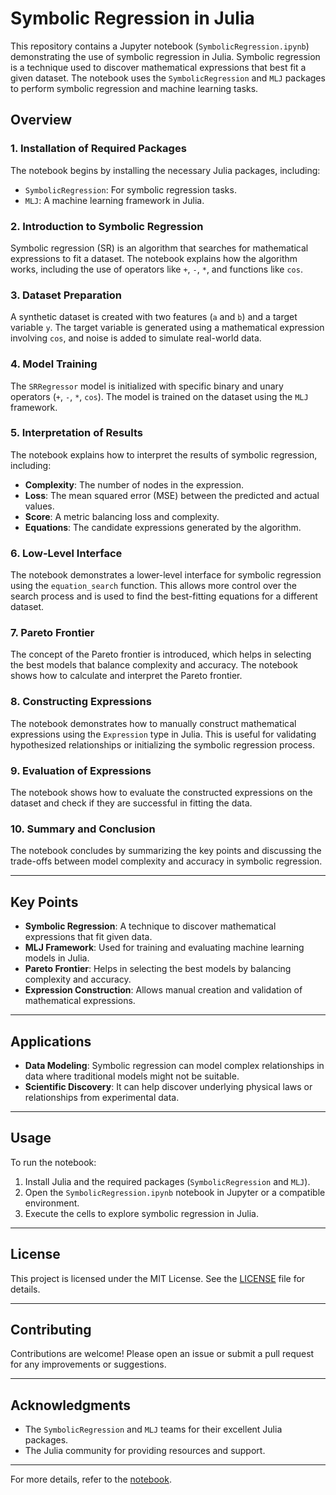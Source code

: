 # Symbolic Regression in Julia

This repository contains a Jupyter notebook (`SymbolicRegression.ipynb`) demonstrating the use of symbolic regression in Julia. Symbolic regression is a technique used to discover mathematical expressions that best fit a given dataset. The notebook uses the `SymbolicRegression` and `MLJ` packages to perform symbolic regression and machine learning tasks.

## Overview

### 1. Installation of Required Packages
The notebook begins by installing the necessary Julia packages, including:
- `SymbolicRegression`: For symbolic regression tasks.
- `MLJ`: A machine learning framework in Julia.

### 2. Introduction to Symbolic Regression
Symbolic regression (SR) is an algorithm that searches for mathematical expressions to fit a dataset. The notebook explains how the algorithm works, including the use of operators like `+`, `-`, `*`, and functions like `cos`.

### 3. Dataset Preparation
A synthetic dataset is created with two features (`a` and `b`) and a target variable `y`. The target variable is generated using a mathematical expression involving `cos`, and noise is added to simulate real-world data.

### 4. Model Training
The `SRRegressor` model is initialized with specific binary and unary operators (`+`, `-`, `*`, `cos`). The model is trained on the dataset using the `MLJ` framework.

### 5. Interpretation of Results
The notebook explains how to interpret the results of symbolic regression, including:
- **Complexity**: The number of nodes in the expression.
- **Loss**: The mean squared error (MSE) between the predicted and actual values.
- **Score**: A metric balancing loss and complexity.
- **Equations**: The candidate expressions generated by the algorithm.

### 6. Low-Level Interface
The notebook demonstrates a lower-level interface for symbolic regression using the `equation_search` function. This allows more control over the search process and is used to find the best-fitting equations for a different dataset.

### 7. Pareto Frontier
The concept of the Pareto frontier is introduced, which helps in selecting the best models that balance complexity and accuracy. The notebook shows how to calculate and interpret the Pareto frontier.

### 8. Constructing Expressions
The notebook demonstrates how to manually construct mathematical expressions using the `Expression` type in Julia. This is useful for validating hypothesized relationships or initializing the symbolic regression process.

### 9. Evaluation of Expressions
The notebook shows how to evaluate the constructed expressions on the dataset and check if they are successful in fitting the data.

### 10. Summary and Conclusion
The notebook concludes by summarizing the key points and discussing the trade-offs between model complexity and accuracy in symbolic regression.

---

## Key Points
- **Symbolic Regression**: A technique to discover mathematical expressions that fit given data.
- **MLJ Framework**: Used for training and evaluating machine learning models in Julia.
- **Pareto Frontier**: Helps in selecting the best models by balancing complexity and accuracy.
- **Expression Construction**: Allows manual creation and validation of mathematical expressions.

---

## Applications
- **Data Modeling**: Symbolic regression can model complex relationships in data where traditional models might not be suitable.
- **Scientific Discovery**: It can help discover underlying physical laws or relationships from experimental data.

---

## Usage
To run the notebook:
1. Install Julia and the required packages (`SymbolicRegression` and `MLJ`).
2. Open the `SymbolicRegression.ipynb` notebook in Jupyter or a compatible environment.
3. Execute the cells to explore symbolic regression in Julia.

---

## License
This project is licensed under the MIT License. See the [LICENSE](LICENSE) file for details.

---

## Contributing
Contributions are welcome! Please open an issue or submit a pull request for any improvements or suggestions.

---

## Acknowledgments
- The `SymbolicRegression` and `MLJ` teams for their excellent Julia packages.
- The Julia community for providing resources and support.

---

For more details, refer to the [notebook](SymbolicRegression.ipynb).
